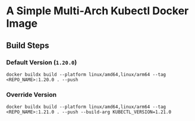 # A Simple Multi-Arch Kubectl Docker Image

## Build Steps
### Default Version (`1.20.0`)
```
docker buildx build --platform linux/amd64,linux/arm64 --tag <REPO_NAME>:1.20.0 . --push
```

### Override Version

```
docker buildx build --platform linux/amd64,linux/arm64 --tag <REPO_NAME>:1.21.0 . --push --build-arg KUBECTL_VERSION=1.21.0
```
